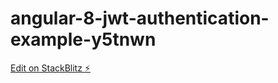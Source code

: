 # angular-8-jwt-authentication-example-y5tnwn

[Edit on StackBlitz ⚡️](https://stackblitz.com/edit/angular-8-jwt-authentication-example-y5tnwn)